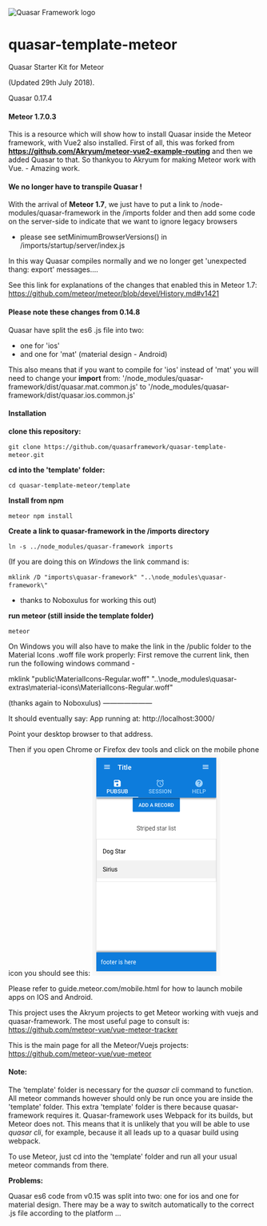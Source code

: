 ![Quasar Framework logo](https://cdn.rawgit.com/quasarframework/quasar-art/863c14bd/dist/svg/quasar-logo-full-inline.svg)

# quasar-template-meteor
Quasar Starter Kit for Meteor

(Updated 29th July 2018).

Quasar 0.17.4

#### Meteor 1.7.0.3

This is a resource which will show how to install Quasar inside the Meteor framework, with Vue2 also installed.
First of all, this was forked from **https://github.com/Akryum/meteor-vue2-example-routing**
and then we added Quasar to that. So thankyou to Akryum for making Meteor work with Vue. - Amazing work.


#### We no longer have to transpile Quasar !
With the arrival of **Meteor 1.7**, we just have to put a link to /node-modules/quasar-framework in the /imports folder
and then add some code on the server-side to indicate that we want to ignore legacy browsers
- please see setMinimumBrowserVersions() in /imports/startup/server/index.js

In this way Quasar compiles normally and we no longer get 'unexpected thang: export' messages....

See this link for explanations of the changes that enabled this in Meteor 1.7:
https://github.com/meteor/meteor/blob/devel/History.md#v1421

#### Please note these changes from 0.14.8
Quasar have split the es6 .js file into two:
- one for 'ios' 
- and one for 'mat' (material design - Android)

This also means that if you want to compile for 'ios' instead of 'mat' you will need to change your **import** from:
 '/node_modules/quasar-framework/dist/quasar.mat.common.js'
 to '/node_modules/quasar-framework/dist/quasar.ios.common.js'
 

#### Installation

**clone this repository:**

```
git clone https://github.com/quasarframework/quasar-template-meteor.git
```

**cd into the 'template' folder:**
```
cd quasar-template-meteor/template
```

**Install from npm**

```
meteor npm install
```

**Create a link to quasar-framework in the /imports directory**

```
ln -s ../node_modules/quasar-framework imports

```
(If you are doing this on *Windows* the link command is:
```
mklink /D "imports\quasar-framework" "..\node_modules\quasar-framework\"
```
 - thanks to Noboxulus for working this out)


**run meteor (still inside the template folder)**

```
meteor
```

On Windows you will also have to make the link in the /public folder to the Material Icons .woff file work properly:
First remove the current link, then run the following windows command -

mklink "public\MaterialIcons-Regular.woff" "..\node_modules\quasar-extras\material-icons\MaterialIcons-Regular.woff"

(thanks again to Noboxulus)
———————

It should eventually say:
App running at: http://localhost:3000/

Point your desktop browser to that address.

Then if you open Chrome or Firefox dev tools and click on the mobile phone icon you should see this:
![you should see this](mobile.png)

Please refer to guide.meteor.com/mobile.html for how to launch mobile apps on IOS and Android.

This project uses the Akryum projects to get Meteor working with vuejs and quasar-framework.
The most useful page to consult is:
https://github.com/meteor-vue/vue-meteor-tracker

This is the main page for all the Meteor/Vuejs projects:
https://github.com/meteor-vue/vue-meteor



#### Note:
The 'template' folder is necessary for the *quasar cli* command to function.
All meteor commands however should only be run once you are inside the 'template' folder.
This extra 'template' folder is there because quasar-framework requires it. Quasar-framework uses Webpack for its builds, but Meteor does not.
This means that it is unlikely that you will be able to use *quasar cli*, for example, because it all leads up to a quasar build using webpack.

To use Meteor, just cd into the 'template' folder and run all your usual meteor commands from there.

**Problems:**

Quasar es6 code from v0.15 was split into two: one for ios and one for material design.
There may be a way to switch automatically to the correct .js file according to the platform ...


